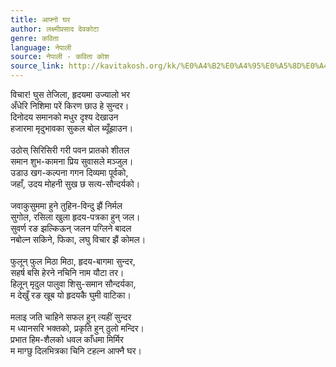 ```yaml
---
title: आफ्नो घर
author: लक्ष्मीप्रसाद देवकोटा
genre: कविता
language: नेपाली
source: नेपाली - कविता कोश
source_link: http://kavitakosh.org/kk/%E0%A4%B2%E0%A4%95%E0%A5%8D%E0%A4%B7%E0%A5%8D%E0%A4%AE%E0%A5%80%E0%A4%AA%E0%A5%8D%E0%A4%B0%E0%A4%B8%E0%A4%BE%E0%A4%A6_%E0%A4%A6%E0%A5%87%E0%A4%B5%E0%A4%95%E0%A5%8B%E0%A4%9F%E0%A4%BE
---
```


विचार! घुस तेजिला, हृदयमा उज्यालो भर  
अँधेरि निशिमा परें किरण छाउ हे सुन्दर।  
दिनोदय समानको मधुर दृश्य देखाउन  
हजारमा मृदुभावका सुकल बोल ब्यूँझाउन।  
   
उठोस् सिरिसिरी गरी पवन प्रातको शीतल  
समान शुभ-कामना प्रिय सुवासले मञ्जुल।  
उडाउ खग-कल्पना गगन दिव्यमा पूर्वको,  
जहाँ, उदय मोहनी सुख छ सत्य-सौन्दर्यको।  
   
जवाकुसुममा हुने तुहिन-विन्दु झैं निर्मल  
सुगोल, रसिला खुला हृदय-पत्रका हुन् जल।  
सुवर्ण रङ झल्किऊन् जलन पग्लिने बादल  
नबोल्न सकिने, फिका, लघु विचार झैं कोमल।  
   
फुलून् फुल मिठा मिठा, हृदय-बागमा सुन्दर,  
सहर्ष बसि हेरने नचिनि नाम यौटा तर।  
हिलून् मृदुल पालुवा शिसु-समान सौन्दर्यका,  
म देखुँ रङ खूब यो हृदयकै घुमी वाटिका।  
   
मलाइ जति चाहिने सफल हुन् त्यहीं सुन्दर  
म ध्यानसरि भक्तको, प्रकृति हुन् ठुलो मन्दिर।  
प्रभात हिम-शैलको धवल काँधमा मिर्मिर  
म माग्छु दिलभित्रका चिनि टहल्न आफ्नै घर।
